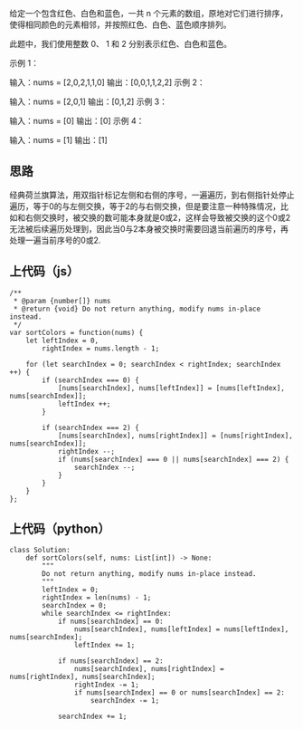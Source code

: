 

给定一个包含红色、白色和蓝色，一共 n 个元素的数组，原地对它们进行排序，使得相同颜色的元素相邻，并按照红色、白色、蓝色顺序排列。

此题中，我们使用整数 0、 1 和 2 分别表示红色、白色和蓝色。

示例 1：

输入：nums = [2,0,2,1,1,0]
输出：[0,0,1,1,2,2]
示例 2：

输入：nums = [2,0,1]
输出：[0,1,2]
示例 3：

输入：nums = [0]
输出：[0]
示例 4：

输入：nums = [1]
输出：[1]

## 思路
经典荷兰旗算法，用双指针标记左侧和右侧的序号，一遍遍历，到右侧指针处停止遍历，等于0的与左侧交换，等于2的与右侧交换，但是要注意一种特殊情况，比如和右侧交换时，被交换的数可能本身就是0或2，这样会导致被交换的这个0或2无法被后续遍历处理到，因此当0与2本身被交换时需要回退当前遍历的序号，再处理一遍当前序号的0或2.

## 上代码（js）
```
/**
 * @param {number[]} nums
 * @return {void} Do not return anything, modify nums in-place instead.
 */
var sortColors = function(nums) {
    let leftIndex = 0,
        rightIndex = nums.length - 1;

    for (let searchIndex = 0; searchIndex < rightIndex; searchIndex ++) {
        if (searchIndex === 0) {
            [nums[searchIndex], nums[leftIndex]] = [nums[leftIndex], nums[searchIndex]];
            leftIndex ++;
        }

        if (searchIndex === 2) {
            [nums[searchIndex], nums[rightIndex]] = [nums[rightIndex], nums[searchIndex]];
            rightIndex --;
            if (nums[searchIndex] === 0 || nums[searchIndex] === 2) {
                searchIndex --;
            }
        }
    }
};
```

## 上代码（python）
```
class Solution:
    def sortColors(self, nums: List[int]) -> None:
        """
        Do not return anything, modify nums in-place instead.
        """
        leftIndex = 0;
        rightIndex = len(nums) - 1;
        searchIndex = 0;
        while searchIndex <= rightIndex:
            if nums[searchIndex] == 0:
                nums[searchIndex], nums[leftIndex] = nums[leftIndex], nums[searchIndex];
                leftIndex += 1;

            if nums[searchIndex] == 2:
                nums[searchIndex], nums[rightIndex] = nums[rightIndex], nums[searchIndex];
                rightIndex -= 1;
                if nums[searchIndex] == 0 or nums[searchIndex] == 2:
                    searchIndex -= 1;

            searchIndex += 1;
```
 